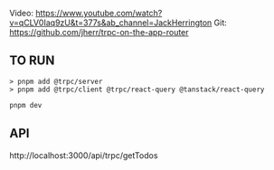 Video: https://www.youtube.com/watch?v=qCLV0Iaq9zU&t=377s&ab_channel=JackHerrington
Git: https://github.com/jherr/trpc-on-the-app-router

## TO RUN

```
> pnpm add @trpc/server 
> pnpm add @trpc/client @trpc/react-query @tanstack/react-query  
```

```bash
pnpm dev
```

## API
http://localhost:3000/api/trpc/getTodos
